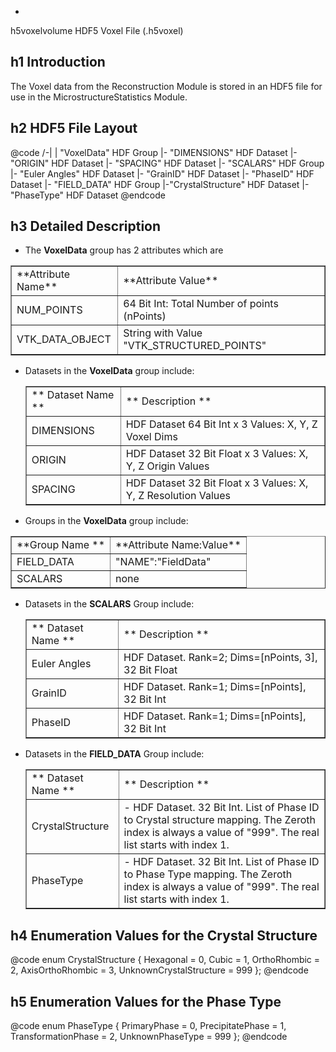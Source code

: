 
 *

h5voxelvolume HDF5 Voxel File (.h5voxel)


## h1 Introduction
  The Voxel data from the Reconstruction Module is stored in an HDF5 file for use
in the MicrostructureStatistics Module.

## h2 HDF5 File Layout

@code
/-|
  | "VoxelData" HDF Group
     |- "DIMENSIONS" HDF Dataset
     |- "ORIGIN" HDF Dataset
     |- "SPACING" HDF Dataset
     |- "SCALARS" HDF Group
         |- "Euler Angles" HDF Dataset
         |- "GrainID" HDF Dataset
         |- "PhaseID" HDF Dataset
     |- "FIELD_DATA" HDF Group
         |-"CrystalStructure" HDF Dataset
         |-"PhaseType" HDF Dataset
@endcode

## h3 Detailed Description

- The **VoxelData** group has 2 attributes which are

<table border>
<tr><td>**Attribute Name**</td><td>**Attribute Value**</td></tr>
<tr><td>NUM_POINTS</td><td>64 Bit Int: Total Number of points (nPoints)</td></tr>
<tr><td>VTK_DATA_OBJECT</td><td>String with Value "VTK_STRUCTURED_POINTS"</td></tr>
</table>

- Datasets in the **VoxelData** group include:

  <table border>
  <tr>
      <td>** Dataset Name **</td>
      <td>** Description **</td>
   </tr>

   <tr>
      <td> DIMENSIONS </td>
      <td> HDF Dataset 64 Bit Int x 3 Values: X, Y, Z Voxel Dims </td>
   </tr>
      <tr>
      <td> ORIGIN </td>
      <td> HDF Dataset 32 Bit Float x 3 Values: X, Y, Z Origin Values </td>
   </tr>
      <tr>
      <td> SPACING </td>
      <td> HDF Dataset 32 Bit Float x 3 Values: X, Y, Z Resolution Values </td>
   </tr>
   </table>


- Groups in the **VoxelData** group include:

 <table border>
  <tr>
      <td>**Group Name **</td><td>**Attribute Name:Value**</td>
   </tr>
  <tr>
      <td>FIELD_DATA</td>
      <td>"NAME":"FieldData"</td>
   </tr>
     <tr>
      <td>SCALARS</td>
      <td>none</td>
   </tr>
   </table>

- Datasets in the **SCALARS** Group include:

  <table border>
  <tr>
      <td>** Dataset Name **</td>
      <td>** Description **</td>
   </tr>

   <tr>
      <td> Euler Angles </td>
      <td> HDF Dataset. Rank=2; Dims=[nPoints, 3], 32 Bit Float</td>
   </tr>
      <tr>
      <td> GrainID </td>
      <td> HDF Dataset. Rank=1; Dims=[nPoints], 32 Bit Int</td>
   </tr>
      <tr>
      <td> PhaseID </td>
      <td>HDF Dataset. Rank=1; Dims=[nPoints], 32 Bit Int</td>
   </tr>
   </table>

- Datasets in the **FIELD_DATA** Group include:

  <table border>
  <tr>
      <td>** Dataset Name **</td>
      <td>** Description **</td>
   </tr>

   <tr>
      <td> CrystalStructure </td>
      <td> - HDF Dataset. 32 Bit Int. List of Phase ID to Crystal
                                structure mapping. The Zeroth index is always a
                                value of "999". The real list starts with index 1.</td>
   </tr>
   <tr>
      <td> PhaseType </td>
      <td> - HDF Dataset. 32 Bit Int. List of Phase ID to Phase Type
                                mapping. The Zeroth index is always a
                                value of "999". The real list starts with index 1.</td>
   </tr>

   </table>

## h4 Enumeration Values for the Crystal Structure

@code
    enum CrystalStructure {
        Hexagonal = 0,
        Cubic = 1,
        OrthoRhombic = 2,
        AxisOrthoRhombic = 3,
        UnknownCrystalStructure = 999
    };
@endcode

## h5 Enumeration Values for the Phase Type

@code
    enum PhaseType {
      PrimaryPhase = 0,
      PrecipitatePhase = 1,
      TransformationPhase = 2,
      UnknownPhaseType = 999
    };
@endcode


 
